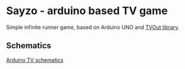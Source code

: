 # Sayzo - arduino based TV game

Simple infinite runner game, based on Arduino UNO and [TVOut library](https://github.com/Avamander/arduino-tvout/).

## Schematics
[Arduino TV schematics](https://raw.githubusercontent.com/dknight/sayzo/master/sketch.png)
